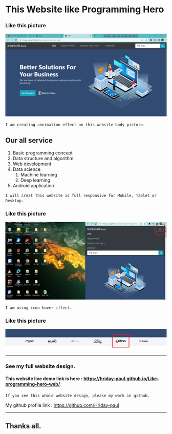 # This Website like Programming Hero
### Like this picture 
![profile img](readme_pic/Screenshot%20(21).png "website profile")


```
I am creating annimation effect on this website body picture.
```
## Our all service
1. Basic programming concept
2. Data structure and algorithm
3. Web development  
4. Data science  
    1. Machine learning   
    2. Deep learning
5. Android application

```
I will creat this website is full responsive for Mobile, Tablet or Desktop.
```
### Like this picture
![profile img](readme_pic/Screenshot%20(22).png "website profile")

```
I am using icon hover iffect.
```
### Like this picture
![profile img](readme_pic/Screenshot%20(26).png "website profile")



---

### See my full website design.

#### This website live demo link is here :  https://hriday-paul.github.io/Like-programming-hero-web/

```
If you see this whole website design, please my work in github.
```
My github profile link : https://github.com/Hriday-paul

---
## Thanks all.
